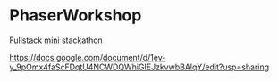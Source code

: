 # PhaserWorkshop
Fullstack mini stackathon

https://docs.google.com/document/d/1ev-y_9pOmx4faScFDqtU4NCWDQWhiGIEJzkvwbBAlqY/edit?usp=sharing
